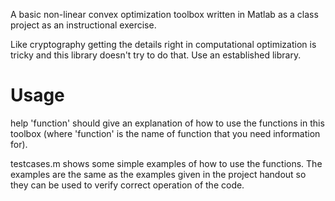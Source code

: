 A basic non-linear convex optimization toolbox written in Matlab as a
class project as an instructional exercise.

Like cryptography getting the details right in computational
optimization is tricky and this library doesn't try to do that. Use an
established library.

Usage
=====
help 'function' should give an explanation of how to use the functions
in this toolbox (where 'function' is the name of function that you need
information for).

testcases.m shows some simple examples of how to use the functions. The
examples are the same as the examples given in the project handout so they
can be used to verify correct operation of the code.